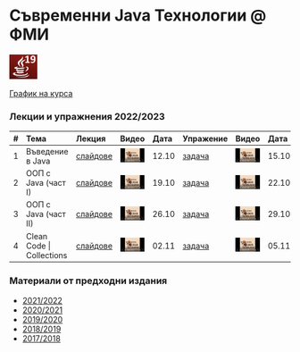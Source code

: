 # Съвременни Java Технологии @ ФМИ

<img src="web/images/java-19.jpg"  width="10%" height="10%">

[График на курса](https://github.com/fmi/java-course/tree/master/docs/00-schedule)

### Лекции и упражнения 2022/2023

| # | Тема | Лекция | Видео | Дата | Упражение | Видео | Дата |
| - | :--- | :----- | :---- | :--- | :-------- | :---- | :--- |
| 1 | Въведение в Java | [слайдове](https://fmi.github.io/java-course/01-intro-to-java/lecture/slides.html) | [![Video](web/images/mjt-on-youtube.png)](https://youtu.be/JiYPC4q1JaE) | 12.10 | [задача](https://github.com/fmi/java-course/tree/master/01-intro-to-java/lab) | [![Video](web/images/mjt-on-youtube.png)](https://youtu.be/dEzuloW41lY) | 15.10 |
| 2 | ООП с Java (част I) | [слайдове](https://fmi.github.io/java-course/02-oop-in-java-i/lecture/slides.html) | [![Video](web/images/mjt-on-youtube.png)](https://youtu.be/gnYBfgxcYrw) | 19.10 | [задача](https://github.com/fmi/java-course/tree/master/02-oop-in-java-i/lab) | [![Video](web/images/mjt-on-youtube.png)](https://youtu.be/H1YnHFIJFss) | 22.10 |
| 3 | ООП с Java (част II) | [слайдове](https://fmi.github.io/java-course/03-oop-in-java-ii/lecture/slides.html) | [![Video](web/images/mjt-on-youtube.png)](https://youtu.be/k68RBjPHHbc) | 26.10 | [задача](https://github.com/fmi/java-course/tree/master/03-oop-in-java-ii/lab) | [![Video](web/images/mjt-on-youtube.png)](https://youtu.be/pjc11YlOOIQ) | 29.10 |
| 4 | Clean Code \| Collections | [слайдове](https://fmi.github.io/java-course/04-clean-code-collections/lecture/slides.html) | [![Video](web/images/mjt-on-youtube.png)](https://youtu.be/0y3tXPdce08) | 02.11 | [задача](https://github.com/fmi/java-course/tree/master/04-clean-code-collections/lab) | [![Video](web/images/mjt-on-youtube.png)](https://youtu.be/tjNB9KVaYZ8) | 05.11 |

### Материали от предходни издания

- [2021/2022](https://github.com/fmi/java-course/tree/mjt-2021-2022)
- [2020/2021](https://github.com/fmi/java-course/tree/mjt-2020-2021)
- [2019/2020](https://github.com/fmi/java-course/tree/mjt-2019-2020)
- [2018/2019](https://github.com/fmi/java-course/tree/mjt-2018-2019)
- [2017/2018](https://github.com/fmi/java-course/tree/mjt-2017-2018)
